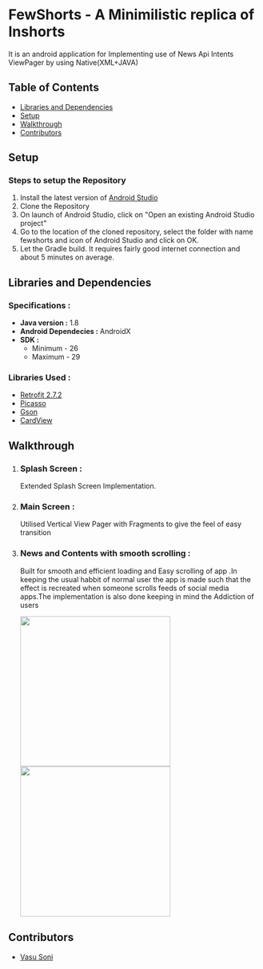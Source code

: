 # FewShorts - A Minimilistic replica of Inshorts


It is an android application for Implementing use of News Api Intents ViewPager by using Native(XML+JAVA) 

## Table of Contents
* [Libraries and Dependencies](#librariesanddependencies)
* [Setup](#setup)
* [Walkthrough](#walkthrough)
* [Contributors](#contributors)

## Setup
### Steps to setup the Repository
1. Install the latest version of [Android Studio](https://developer.android.com/studio)
2. Clone the Repository
3. On launch of Android Studio, click on "Open an existing Android Studio project"
4. Go to the location of the cloned repository, select the folder with name fewshorts and icon of Android Studio and click on OK.
5. Let the Gradle build. It requires fairly good internet connection and about 5 minutes on average.

## Libraries and Dependencies
### Specifications :
* **Java version :** 1.8
* **Android Dependecies :** AndroidX
* **SDK :**
  * Minimum - 26
  * Maximum - 29

### Libraries Used :
* [Retrofit 2.7.2](https://square.github.io/retrofit/)
* [Picasso](https://square.github.io/picasso/)
* [Gson](https://github.com/google/gson)
* [CardView](https://developer.android.com/reference/android/support/v7/widget/CardView)

## Walkthrough
1. ### Splash Screen : 
    Extended Splash Screen Implementation.
    
    
    
2. ### Main Screen : 
    Utilised Vertical View Pager with Fragments to give the feel of easy transition
    
    
    
3. ### News and Contents with smooth scrolling :
    Built for smooth and efficient loading and Easy scrolling of app .In keeping the usual habbit of normal user the app is made such that the effect is recreated when someone scrolls feeds of social media apps.The implementation is also done keeping in mind the Addiction of users   
    
    <img src="https://github.com/TreavVasu/fewshorts/blob/master/intro_one.gif" width="300"/>
    <img src="https://github.com/TreavVasu/fewshorts/blob/master/My%20Video2.gif" width="300"/>
    
    

 
## Contributors
* [Vasu Soni](https://github.com/TreavVasu)
